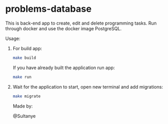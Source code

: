 # problems-database

This is back-end app to create, edit and delete programming tasks. Run through docker and use the docker image PostgreSQL. 

Usage:

1. For build app:

    ```bash
    make build
    ```

    If you have already built the application run app:

    ```bash
    make run
    ```
2. Wait for the application to start, open new terminal and add migrations:

    ```bash
    make migrate
    ```

    Made by:

    @Sultanye
